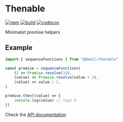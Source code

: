 # Thenable

[![npm](https://badge.fury.io/js/%40dmail%2Fthenable.svg)](https://badge.fury.io/js/%40dmail%2Fthenable)
[![build](https://travis-ci.org/dmail/thenable.svg?branch=master)](http://travis-ci.org/dmail/thenable)
[![codecov](https://codecov.io/gh/dmail/thenable/branch/master/graph/badge.svg)](https://codecov.io/gh/dmail/thenable)

Minimalist promise helpers

## Example

```javascript
import { sequenceFunctions } from "@dmail/thenable"

const promise = sequenceFunctions(
	() => Promise.resolve(10),
	(value) => Promise.resolve(value + 2),
	(value) => value / 2,
)

promise.then((value) => {
	console.log(value) // logs 6
})
```

Check the [API documentation](./docs/api.md)
